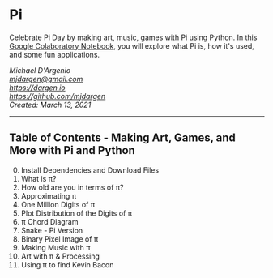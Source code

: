 # Pi
Celebrate Pi Day by making art, music, games with Pi using Python. In this [Google Colaboratory Notebook](https://colab.research.google.com/drive/1scICArIp5mQC5EQkT4FtnQ9-qtw4ECzc?usp=sharing), you will explore what Pi is, how it's used, and some fun applications.

*Michael D'Argenio  
mjdargen@gmail.com  
https://dargen.io   
https://github.com/mjdargen  
Created: March 13, 2021*  

---
## Table of Contents - Making Art, Games, and More with Pi and Python
0. Install Dependencies and Download Files
1. What is π?
2. How old are you in terms of π?
3. Approximating π
4. One Million Digits of π
5. Plot Distribution of the Digits of π
6. π Chord Diagram
7. Snake - Pi Version
8. Binary Pixel Image of π
9. Making Music with π
10. Art with π & Processing
11. Using π to find Kevin Bacon 
